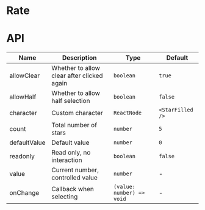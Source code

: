 # Rate

<code src="./demos/index.tsx"></code>

# API

| Name         | Description                                | Type                      | Default          |
| ------------ | ------------------------------------------ | ------------------------- | ---------------- |
| allowClear   | Whether to allow clear after clicked again | `boolean`                 | `true`           |
| allowHalf    | Whether to allow half selection            | `boolean`                 | `false`          |
| character    | Custom character                           | `ReactNode`               | `<StarFilled />` |
| count        | Total number of stars                      | `number`                  | `5`              |
| defaultValue | Default value                              | `number`                  | `0`              |
| readonly     | Read only, no interaction                  | `boolean`                 | `false`          |
| value        | Current number, controlled value           | `number`                  | -                |
| onChange     | Callback when selecting                    | `(value: number) => void` | -                |

